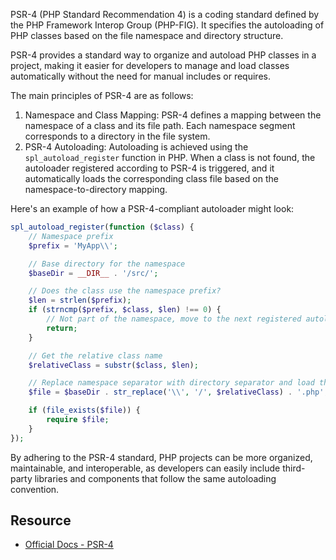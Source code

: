 PSR-4 (PHP Standard Recommendation 4) is a coding standard defined by the PHP Framework Interop Group (PHP-FIG). It specifies the autoloading of PHP classes based on the file namespace and directory structure.

PSR-4 provides a standard way to organize and autoload PHP classes in a project, making it easier for developers to manage and load classes automatically without the need for manual includes or requires.

The main principles of PSR-4 are as follows:
1. Namespace and Class Mapping: PSR-4 defines a mapping between the namespace of a class and its file path. Each namespace segment corresponds to a directory in the file system.
2. PSR-4 Autoloading: Autoloading is achieved using the `spl_autoload_register` function in PHP. When a class is not found, the autoloader registered according to PSR-4 is triggered, and it automatically loads the corresponding class file based on the namespace-to-directory mapping.

Here's an example of how a PSR-4-compliant autoloader might look:
```php
spl_autoload_register(function ($class) {
    // Namespace prefix
    $prefix = 'MyApp\\';

    // Base directory for the namespace
    $baseDir = __DIR__ . '/src/';

    // Does the class use the namespace prefix?
    $len = strlen($prefix);
    if (strncmp($prefix, $class, $len) !== 0) {
        // Not part of the namespace, move to the next registered autoloader
        return;
    }

    // Get the relative class name
    $relativeClass = substr($class, $len);

    // Replace namespace separator with directory separator and load the class file
    $file = $baseDir . str_replace('\\', '/', $relativeClass) . '.php';

    if (file_exists($file)) {
        require $file;
    }
});
```

By adhering to the PSR-4 standard, PHP projects can be more organized, maintainable, and interoperable, as developers can easily include third-party libraries and components that follow the same autoloading convention.

## Resource
- [Official Docs - PSR-4](https://www.php-fig.org/psr/psr-4/)